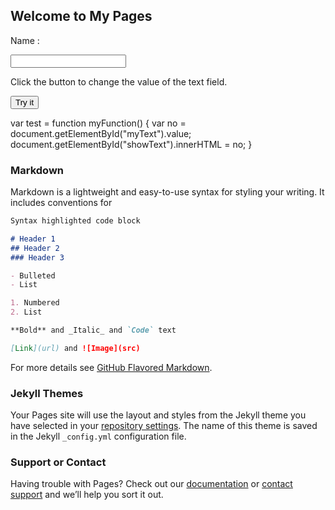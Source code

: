 ## Welcome to My Pages


Name : <p id="showText"></p>
<input type="text" id="myText" value="">

<p>Click the button to change the value of the text field.</p>

<button onclick="myFunction()">Try it</button>


var test = function myFunction() {
	var no = document.getElementById("myText").value;
    document.getElementById("showText").innerHTML = no;
}
  
### Markdown

Markdown is a lightweight and easy-to-use syntax for styling your writing. It includes conventions for

```markdown
Syntax highlighted code block

# Header 1
## Header 2
### Header 3

- Bulleted
- List

1. Numbered
2. List

**Bold** and _Italic_ and `Code` text

[Link](url) and ![Image](src)
```

For more details see [GitHub Flavored Markdown](https://guides.github.com/features/mastering-markdown/).

### Jekyll Themes

Your Pages site will use the layout and styles from the Jekyll theme you have selected in your [repository settings](https://github.com/tunmonako/wacanda.github.io/settings). The name of this theme is saved in the Jekyll `_config.yml` configuration file.

### Support or Contact

Having trouble with Pages? Check out our [documentation](https://help.github.com/categories/github-pages-basics/) or [contact support](https://github.com/contact) and we’ll help you sort it out.
